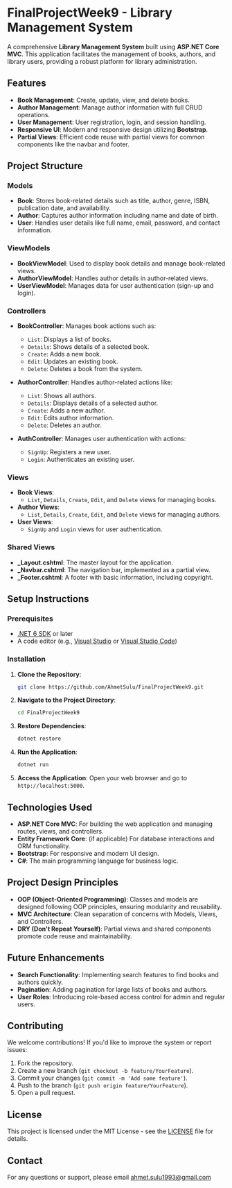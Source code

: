 # FinalProjectWeek9 - Library Management System

A comprehensive **Library Management System** built using **ASP.NET Core MVC**. This application facilitates the management of books, authors, and library users, providing a robust platform for library administration.

## Features
- **Book Management**: Create, update, view, and delete books.
- **Author Management**: Manage author information with full CRUD operations.
- **User Management**: User registration, login, and session handling.
- **Responsive UI**: Modern and responsive design utilizing **Bootstrap**.
- **Partial Views**: Efficient code reuse with partial views for common components like the navbar and footer.

## Project Structure

### Models
- **Book**: Stores book-related details such as title, author, genre, ISBN, publication date, and availability.
- **Author**: Captures author information including name and date of birth.
- **User**: Handles user details like full name, email, password, and contact information.

### ViewModels
- **BookViewModel**: Used to display book details and manage book-related views.
- **AuthorViewModel**: Handles author details in author-related views.
- **UserViewModel**: Manages data for user authentication (sign-up and login).

### Controllers
- **BookController**: Manages book actions such as:
  - `List`: Displays a list of books.
  - `Details`: Shows details of a selected book.
  - `Create`: Adds a new book.
  - `Edit`: Updates an existing book.
  - `Delete`: Deletes a book from the system.
  
- **AuthorController**: Handles author-related actions like:
  - `List`: Shows all authors.
  - `Details`: Displays details of a selected author.
  - `Create`: Adds a new author.
  - `Edit`: Edits author information.
  - `Delete`: Deletes an author.
  
- **AuthController**: Manages user authentication with actions:
  - `SignUp`: Registers a new user.
  - `Login`: Authenticates an existing user.

### Views
- **Book Views**: 
  - `List`, `Details`, `Create`, `Edit`, and `Delete` views for managing books.
- **Author Views**: 
  - `List`, `Details`, `Create`, `Edit`, and `Delete` views for managing authors.
- **User Views**: 
  - `SignUp` and `Login` views for user authentication.

### Shared Views
- **_Layout.cshtml**: The master layout for the application.
- **_Navbar.cshtml**: The navigation bar, implemented as a partial view.
- **_Footer.cshtml**: A footer with basic information, including copyright.

## Setup Instructions

### Prerequisites
- [.NET 6 SDK](https://dotnet.microsoft.com/download/dotnet/6.0) or later
- A code editor (e.g., [Visual Studio](https://visualstudio.microsoft.com/) or [Visual Studio Code](https://code.visualstudio.com/))

### Installation

1. **Clone the Repository**:
   ```bash
   git clone https://github.com/AhmetSulu/FinalProjectWeek9.git
2.  **Navigate to the Project Directory**:
    ```bash
    cd FinalProjectWeek9
    
3.  **Restore Dependencies**:
    ```bash
    dotnet restore
    
4.  **Run the Application**:
    ```bash
    dotnet run
    
5.  **Access the Application**: Open your web browser and go to `http://localhost:5000`.
    

## Technologies Used

-   **ASP.NET Core MVC**: For building the web application and managing routes, views, and controllers.
-   **Entity Framework Core**: (if applicable) For database interactions and ORM functionality.
-   **Bootstrap**: For responsive and modern UI design.
-   **C#**: The main programming language for business logic.

## Project Design Principles

-   **OOP (Object-Oriented Programming)**: Classes and models are designed following OOP principles, ensuring modularity and reusability.
-   **MVC Architecture**: Clean separation of concerns with Models, Views, and Controllers.
-   **DRY (Don't Repeat Yourself)**: Partial views and shared components promote code reuse and maintainability.

## Future Enhancements

-   **Search Functionality**: Implementing search features to find books and authors quickly.
-   **Pagination**: Adding pagination for large lists of books and authors.
-   **User Roles**: Introducing role-based access control for admin and regular users.

## Contributing

We welcome contributions! If you'd like to improve the system or report issues:

1.  Fork the repository.
2.  Create a new branch (`git checkout -b feature/YourFeature`).
3.  Commit your changes (`git commit -m 'Add some feature'`).
4.  Push to the branch (`git push origin feature/YourFeature`).
5.  Open a pull request.

## License

This project is licensed under the MIT License - see the [LICENSE](LICENSE) file for details.

## Contact

For any questions or support, please email ahmet.sulu1993@gmail.com
